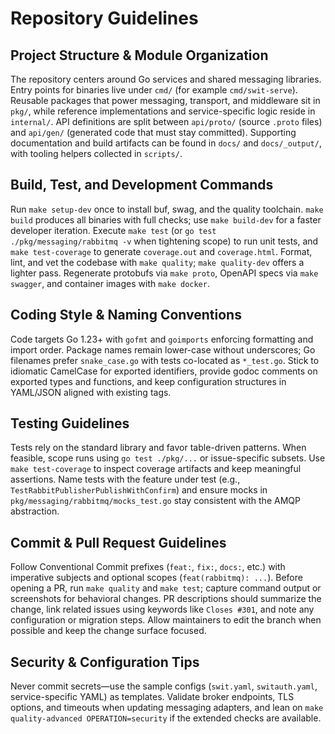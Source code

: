 # Repository Guidelines

## Project Structure & Module Organization
The repository centers around Go services and shared messaging libraries. Entry points for binaries live under `cmd/` (for example `cmd/swit-serve`). Reusable packages that power messaging, transport, and middleware sit in `pkg/`, while reference implementations and service-specific logic reside in `internal/`. API definitions are split between `api/proto/` (source `.proto` files) and `api/gen/` (generated code that must stay committed). Supporting documentation and build artifacts can be found in `docs/` and `docs/_output/`, with tooling helpers collected in `scripts/`.

## Build, Test, and Development Commands
Run `make setup-dev` once to install buf, swag, and the quality toolchain. `make build` produces all binaries with full checks; use `make build-dev` for a faster developer iteration. Execute `make test` (or `go test ./pkg/messaging/rabbitmq -v` when tightening scope) to run unit tests, and `make test-coverage` to generate `coverage.out` and `coverage.html`. Format, lint, and vet the codebase with `make quality`; `make quality-dev` offers a lighter pass. Regenerate protobufs via `make proto`, OpenAPI specs via `make swagger`, and container images with `make docker`.

## Coding Style & Naming Conventions
Code targets Go 1.23+ with `gofmt` and `goimports` enforcing formatting and import order. Package names remain lower-case without underscores; Go filenames prefer `snake_case.go` with tests co-located as `*_test.go`. Stick to idiomatic CamelCase for exported identifiers, provide godoc comments on exported types and functions, and keep configuration structures in YAML/JSON aligned with existing tags.

## Testing Guidelines
Tests rely on the standard library and favor table-driven patterns. When feasible, scope runs using `go test ./pkg/...` or issue-specific subsets. Use `make test-coverage` to inspect coverage artifacts and keep meaningful assertions. Name tests with the feature under test (e.g., `TestRabbitPublisherPublishWithConfirm`) and ensure mocks in `pkg/messaging/rabbitmq/mocks_test.go` stay consistent with the AMQP abstraction.

## Commit & Pull Request Guidelines
Follow Conventional Commit prefixes (`feat:`, `fix:`, `docs:`, etc.) with imperative subjects and optional scopes (`feat(rabbitmq): ...`). Before opening a PR, run `make quality` and `make test`; capture command output or screenshots for behavioral changes. PR descriptions should summarize the change, link related issues using keywords like `Closes #301`, and note any configuration or migration steps. Allow maintainers to edit the branch when possible and keep the change surface focused.

## Security & Configuration Tips
Never commit secrets—use the sample configs (`swit.yaml`, `switauth.yaml`, service-specific YAML) as templates. Validate broker endpoints, TLS options, and timeouts when updating messaging adapters, and lean on `make quality-advanced OPERATION=security` if the extended checks are available.
